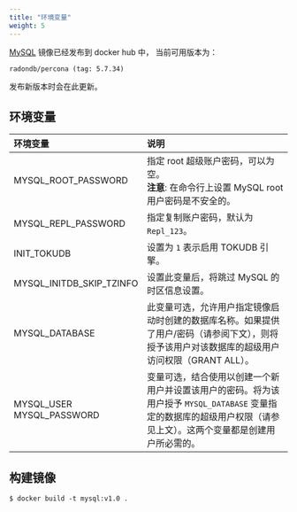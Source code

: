 ```yaml
---
title: "环境变量"
weight: 5
---
```


[MySQL](https://hub.docker.com/repository/docker/radondb/percona) 镜像已经发布到 docker hub 中， 当前可用版本为：

    radondb/percona (tag: 5.7.34)

发布新版本时会在此更新。

## 环境变量

|环境变量|说明|
|:---|:---|
| MYSQL_ROOT_PASSWORD | 指定 root 超级账户密码，可以为空。<br> **注意**: 在命令行上设置 MySQL root 用户密码是不安全的。|
| MYSQL_REPL_PASSWORD | 指定复制账户密码，默认为 `Repl_123`。|
| INIT_TOKUDB | 设置为 `1` 表示启用 TOKUDB 引擎。|
| MYSQL_INITDB_SKIP_TZINFO | 设置此变量后，将跳过 MySQL 的时区信息设置。|
| MYSQL_DATABASE | 此变量可选，允许用户指定镜像启动时创建的数据库名称。如果提供了用户/密码（请参阅下文），则将授予该用户对该数据库的超级用户访问权限（GRANT ALL）。|
| MYSQL_USER <br> MYSQL_PASSWORD | 变量可选，结合使用以创建一个新用户并设置该用户的密码。将为该用户授予 `MYSQL_DATABASE` 变量指定的数据库的超级用户权限（请参见上文）。这两个变量都是创建用户所必需的。|

## 构建镜像

```shell
$ docker build -t mysql:v1.0 .
```